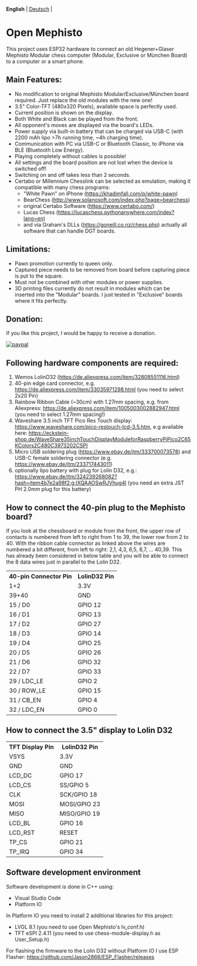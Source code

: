 **English** | [Deutsch](./README_de.md) |

# Open Mephisto

This project uses ESP32 hardware to connect an old Hegener+Glaser Mephisto Modular chess computer (Modular, Exclusive or München Board) to a computer or a smart phone.

## Main Features:

* No modification to original Mephisto Modular/Exclusive/München board required. Just replace the old modules with the new one!
* 3.5" Color-TFT (480x320 Pixels), available space is perfectly used.
* Current position is shown on the display.
* Both White and Black can be played from the front.
* All opponent's moves are displayed via the board's LEDs.
* Power supply via built-in battery that can be charged via USB-C (with 2200 mAh lipo >7h running time, ~4h charging time). 
* Communication with PC via USB-C or Bluetooth Classic, to iPhone via BLE (Bluetooth Low Energy).
* Playing completely without cables is possible!
* All settings and the board position are not lost when the device is switched off!
* Switching on and off takes less than 2 seconds.
* Certabo or Millennium Chesslink can be selected as emulation, making it compatible with many chess programs:
  * "White Pawn" on iPhone (https://khadimfall.com/p/white-pawn)
  * BearChess (http://www.solanosoft.com/index.php?page=bearchess)
  * original Certabo Software (https://www.certabo.com/)
  * Lucas Chess (https://lucaschess.pythonanywhere.com/index?lang=en)
  * and via Graham's DLLs (https://goneill.co.nz/chess.php) actually all software that can handle DGT boards.

## Limitations:

* Pawn promotion currently to queen only.
* Captured piece needs to be removed from board before capturing piece is put to the square. 
* Must not be combined with other modules or power supplies.
* 3D printing files currently do not result in modules which can be inserted into the "Modular" boards. I just tested in "Exclusive" boards where it fits perfectly.

## Donation:

If you like this project, I would be happy to receive a donation. 

[![paypal](https://www.paypalobjects.com/en_US/i/btn/btn_donateCC_LG.gif)](https://paypal.me/AndreasPetersik)

## Following hardware components are required:
1. Wemos LolinD32 (https://de.aliexpress.com/item/32808551116.html)
2. 40-pin edge card connector, e.g. https://de.aliexpress.com/item/33035971298.html (you need to select 2x20 Pin)
3. Rainbow Ribbon Cable (~30cm) with 1.27mm spacing, e.g. from Aliexpress: https://de.aliexpress.com/item/1005003002882947.html (you need to select 1.27mm spacing!)
4. Waveshare 3.5 inch TFT Pico Res Touch display: https://www.waveshare.com/pico-restouch-lcd-3.5.htm, e.g available here: https://eckstein-shop.de/WaveShare35inchTouchDisplayModuleforRaspberryPiPico2C65KColors2C480C3973202CSPI
5. Micro USB soldering plug (https://www.ebay.de/itm/333700073578) and USB-C female soldering connector (e.g. https://www.ebay.de/itm/233717443011) 
6. optionally lipo battery with plug for Lolin D32, e.g.: https://www.ebay.de/itm/324239268082?hash=item4b7e2a98f2:g:IXQAAOSwRJVhug4l (you need an extra JST PH 2.0mm plug for this battery)

## How to connect the 40-pin plug to the Mephisto board?

If you look at the chessboard or module from the front, the upper row of contacts is numbered from left to right from 1 to 39, the lower row from 2 to 40.
With the ribbon cable connector as linked above the wires are numbered a bit different, from left to right: 2,1, 4,3, 6,5, 8,7, ... 40,39.
This has already been considered in below table and you will be able to connect the 8 data wires just in parallel to the Lolin D32.

 <table>
  <tr>
    <th>40-pin Connector Pin</th>
    <th>LolinD32 Pin</th>
  </tr>
  <tr>
    <td>1+2</td>
    <td>3.3V</td>
  </tr>
  <tr>
    <td>39+40</td>
    <td>GND</td>
  </tr>
  <tr>
    <td>15 / D0</td>
    <td>GPIO 12</td>
  </tr>
  <tr>
    <td>16 / D1</td>
    <td>GPIO 13</td>
  </tr>
  <tr>
    <td>17 / D2</td>
    <td>GPIO 27</td>
  </tr>
  <tr>
    <td>18 / D3</td>
    <td>GPIO 14</td>
  </tr>
  <tr>
    <td>19 / D4</td>
    <td>GPIO 25</td>
  </tr>
  <tr>
    <td>20 / D5</td>
    <td>GPIO 26</td>
  </tr>
  <tr>
    <td>21 / D6</td>
    <td>GPIO 32</td>
  </tr>
  <tr>
    <td>22 / D7</td>
    <td>GPIO 33</td>
  </tr>
  <tr>
    <td>29 / LDC_LE</td>
    <td>GPIO 2</td>
  </tr>
  <tr>
    <td>30 / ROW_LE</td>
    <td>GPIO 15</td>
  </tr>
  <tr>
    <td>31 / CB_EN</td>
    <td>GPIO 4</td>
  </tr>
  <tr>
    <td>32 / LDC_EN</td>
    <td>GPIO 0</td>
  </tr>
</table> 

## How to connect the 3.5" display to Lolin D32

 <table>
  <tr>
    <th>TFT Display Pin</th>
    <th>LolinD32 Pin</th>
  </tr>
  <tr>
    <td>VSYS</td>
    <td>3.3V</td>
  </tr>
  <tr>
    <td>GND</td>
    <td>GND</td>
  </tr>
  <tr>
    <td>LCD_DC</td>
    <td>GPIO 17</td>
  </tr>
  <tr>
    <td>LCD_CS</td>
    <td>SS/GPIO 5</td>
  </tr>
  <tr>
    <td>CLK</td>
    <td>SCK/GPIO 18</td>
  </tr>
  <tr>
    <td>MOSI</td>
    <td>MOSI/GPIO 23</td>
  </tr>
  <tr>
    <td>MISO</td>
    <td>MISO/GPIO 19</td>
  </tr>
  <tr>
    <td>LCD_BL</td>
    <td>GPIO 16</td>
  </tr>
  <tr>
    <td>LCD_RST</td>
    <td>RESET</td>
  </tr>
  <tr>
    <td>TP_CS</td>
    <td>GPIO 21</td>
  </tr>
  <tr>
    <td>TP_IRQ</td>
    <td>GPIO 34</td>
  </tr>
</table> 

## Software development environment

Software development is done in C++ using:
* Visual Studio Code
* Platform IO

In Platform IO you need to install 2 additional libraries for this project:
* LVGL 8.1 (you need to use Open Mephisto's lv_conf.h)
* TFT eSPI 2.4.11 (you need to use chess-module-display.h as User_Setup.h)

For flashing the firmware to the Lolin D32 without Platform IO I use ESP Flasher: https://github.com/Jason2866/ESP_Flasher/releases
